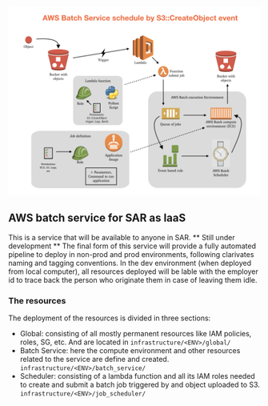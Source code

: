 ![alt text](batch-service-diagram.png "Description goes here")

## AWS batch service for SAR as IaaS

This is a service that will be available to anyone in SAR. ** Still under development ** The final form of this service will provide a fully automated pipeline to deploy in non-prod and prod environments, following clarivates naming and tagging conventions. In the dev environment (when deployed from local computer), all resources deployed will be lable with the employer id to trace back the person who originate them in case of leaving them idle.

### The resources

The deployment of the resources is divided in three sections:
* Global: consisting of all mostly permanent resources like IAM policies, roles, SG, etc. And are located in ```infrastructure/<ENV>/global/```
* Batch Service: here the compute environment and other resources related to the service are define and created. ```infrastructure/<ENV>/batch_service/```
* Scheduler: consisting of a lambda function and all its IAM roles needed to create and submit a batch job triggered by and object uploaded to S3. ```infrastructure/<ENV>/job_scheduler/``` 
